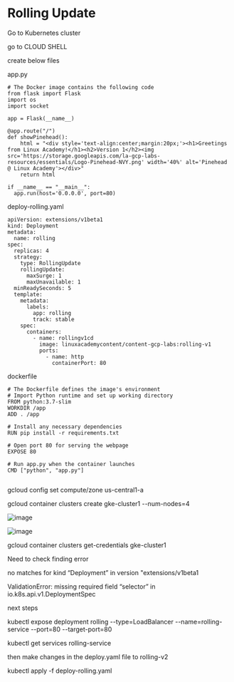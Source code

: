 

# Rolling Update


Go to Kubernetes cluster



go to CLOUD SHELL



create below files 


app.py

```
# The Docker image contains the following code
from flask import Flask
import os
import socket

app = Flask(__name__)

@app.route("/")
def showPinehead():
    html = "<div style='text-align:center;margin:20px;'><h1>Greetings from Linux Academy!</h1><h2>Version 1</h2><img src='https://storage.googleapis.com/la-gcp-labs-resources/essentials/Logo-Pinehead-NVY.png' width='40%' alt='Pinehead @ Linux Academy'></div>"
    return html

if __name__ == "__main__":
  app.run(host='0.0.0.0', port=80)

```



deploy-rolling.yaml



```
apiVersion: extensions/v1beta1
kind: Deployment
metadata:
  name: rolling
spec:
  replicas: 4
  strategy:
    type: RollingUpdate
    rollingUpdate:
      maxSurge: 1
      maxUnavailable: 1
  minReadySeconds: 5
  template:
    metadata:
      labels:
        app: rolling
        track: stable
    spec:
      containers:
        - name: rollingv1cd 
          image: linuxacademycontent/content-gcp-labs:rolling-v1
          ports:
            - name: http
              containerPort: 80

```


dockerfile

```
# The Dockerfile defines the image's environment
# Import Python runtime and set up working directory
FROM python:3.7-slim
WORKDIR /app
ADD . /app

# Install any necessary dependencies
RUN pip install -r requirements.txt

# Open port 80 for serving the webpage
EXPOSE 80

# Run app.py when the container launches
CMD ["python", "app.py"]


```

gcloud config set compute/zone us-central1-a



gcloud container clusters create gke-cluster1 --num-nodes=4


![image](https://user-images.githubusercontent.com/33985509/103161808-a703e580-47e7-11eb-8dbc-1245918f228d.png)


![image](https://user-images.githubusercontent.com/33985509/103161834-22659700-47e8-11eb-9fad-0d5b24326a0c.png)


gcloud container clusters get-credentials gke-cluster1





Need to check finding error

no matches for kind “Deployment” in version "extensions/v1beta1

ValidationError: missing required field “selector” in io.k8s.api.v1.DeploymentSpec



next steps

kubectl expose deployment rolling --type=LoadBalancer --name=rolling-service --port=80 --target-port=80

kubectl get services rolling-service


then make changes in the deploy.yaml file to rolling-v2


kubectl apply -f deploy-rolling.yaml
